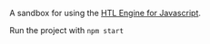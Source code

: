 A sandbox for using the [HTL Engine for Javascript](https://github.com/megazear7/htlengine-testing).

Run the project with `npm start`

